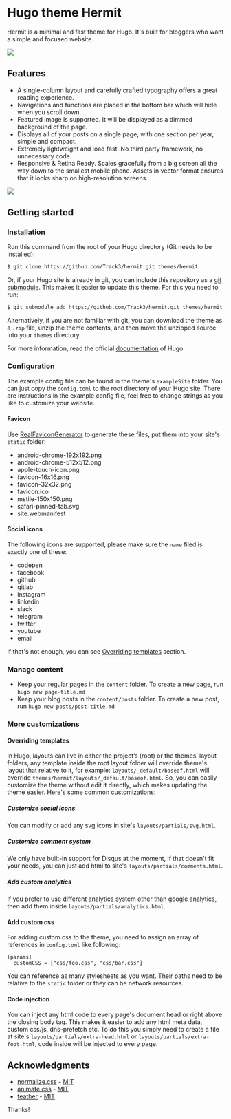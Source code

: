 # Hugo theme Hermit

Hermit is a minimal and fast theme for Hugo. It's built for bloggers who want a simple and focused website.

![](https://github.com/Track3/hermit/raw/master/images/screenshot.png)

## Features

* A single-column layout and carefully crafted typography offers a great reading experience.
* Navigations and functions are placed in the bottom bar which will hide when you scroll down.
* Featured image is supported. It will be displayed as a dimmed background of the page.
* Displays all of your posts on a single page, with one section per year, simple and compact.
* Extremely lightweight and load fast. No third party framework, no unnecessary code.
* Responsive & Retina Ready. Scales gracefully from a big screen all the way down to the smallest mobile phone. Assets in vector format ensures that it looks sharp on high-resolution screens.

![](https://github.com/Track3/hermit/raw/master/images/hermit.png)

## Getting started

### Installation

Run this command from the root of your Hugo directory (Git needs to be installed):

```bash
$ git clone https://github.com/Track3/hermit.git themes/hermit
```

Or, if your Hugo site is already in git, you can include this repository as a [git submodule](https://git-scm.com/book/de/v1/Git-Tools-Submodule). This makes it easier to update this theme. For this you need to run:

```bash
$ git submodule add https://github.com/Track3/hermit.git themes/hermit
```

Alternatively, if you are not familiar with git, you can download the theme as a `.zip` file, unzip the theme contents, and then move the unzipped source into your `themes` directory.

For more information, read the official [documentation](https://gohugo.io/themes/installing-and-using-themes/) of Hugo.

### Configuration

The example config file can be found in the theme's `exampleSite` folder. You can just copy the `config.toml` to the root directory of your Hugo site. There are instructions in the example config file, feel free to change strings as you like to customize your website.

#### Favicon

Use [RealFaviconGenerator](https://realfavicongenerator.net/) to generate these files, put them into your site's `static` folder:

* android-chrome-192x192.png
* android-chrome-512x512.png
* apple-touch-icon.png
* favicon-16x16.png
* favicon-32x32.png
* favicon.ico
* mstile-150x150.png
* safari-pinned-tab.svg
* site.webmanifest

#### Social icons

The following icons are supported, please make sure the `name` filed is exactly one of these:

* codepen
* facebook
* github
* gitlab
* instagram
* linkedin
* slack
* telegram
* twitter
* youtube
* email

If that's not enough, you can see [Overriding templates](#overriding-templates) section.

### Manage content

* Keep your regular pages in the `content` folder. To create a new page, run `hugo new page-title.md`
* Keep your blog posts in the `content/posts` folder. To create a new post, run `hugo new posts/post-title.md`

### More customizations

#### Overriding templates

In Hugo, layouts can live in either the project’s (root) or the themes’ layout folders, any template inside the root layout folder will override theme's layout that relative to it, for example: `layouts/_default/baseof.html` will override `themes/hermit/layouts/_default/baseof.html`. So, you can easily customize the theme without edit it directly, which makes updating the theme easier. Here's some common customizations:

##### Customize social icons
You can modify or add any svg icons in site's `layouts/partials/svg.html`.

##### Customize comment system
We only have built-in support for Disqus at the moment, if that doesn't fit your needs, you can just add html to site's `layouts/partials/comments.html`.

##### Add custom analytics
If you prefer to use different analytics system other than google analytics, then add them inside `layouts/partials/analytics.html`.

#### Add custom css

For adding custom css to the theme, you need to assign an array of references in `config.toml` like following:
```
[params]
  customCSS = ["css/foo.css", "css/bar.css"]
```
You can reference as many stylesheets as you want. Their paths need to be relative to the `static` folder or they can be network resources.

#### Code injection

You can inject any html code to every page's document head or right above the closing body tag. This makes it easier to add any html meta data, custom css/js, dns-prefetch etc. To do this you simply need to create a file at site's `layouts/partials/extra-head.html` or `layouts/partials/extra-foot.html`, code inside will be injected to every page.

## Acknowledgments

* [normalize.css](https://necolas.github.io/normalize.css/) - [MIT](https://github.com/necolas/normalize.css/blob/master/LICENSE.md)
* [animate.css](https://daneden.github.io/animate.css/) - [MIT](https://github.com/daneden/animate.css/blob/master/LICENSE)
* [feather](https://feathericons.com/) - [MIT](https://github.com/feathericons/feather/blob/master/LICENSE)

Thanks!

